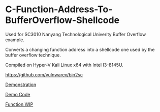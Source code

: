 # C-Function-Address-To-BufferOverflow-Shellcode
Used for SC3010 Nanyang Technological Univerity Buffer Overflow example.

Converts a changing function address into a shellcode one used by the buffer overflow technique.

Compiled on Hyper-V Kali Linux x64 with Intel I3-8145U.

https://github.com/vulnwarex/bin2sc

[Demonstration](https://github.com/zlw9991/C-Function-Address-To-BufferOverflow-Shellcode/blob/main/ovtest)

[Demo Code](https://github.com/zlw9991/C-Function-Address-To-BufferOverflow-Shellcode/blob/main/ovtest.c)

[Function WIP]()
